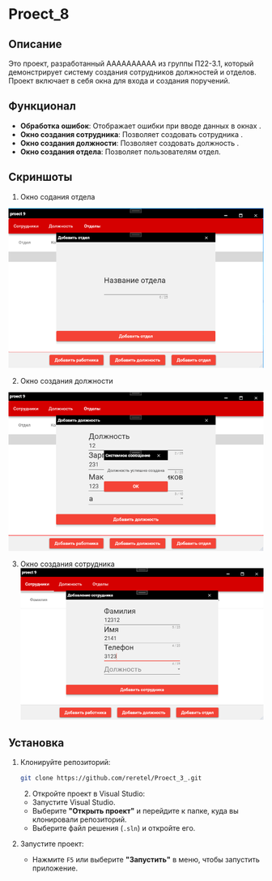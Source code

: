 # Proect_8

## Описание

Это проект, разработанный АААААААААА из группы П22-3.1, который демонстрирует систему создания сотрудников должностей и отделов. Проект включает в себя окна для входа и создания поручений.

## Функционал


- **Обработка ошибок**: Отображает ошибки при вводе данных в окнах .
- **Окно создания сотрудника**: Позволяет создовать сотрудника .
- **Окно создания должности**: Позволяет создовать должность .
- **Окно создания отдела**: Позволяет пользователям отдел.

## Скриншоты

   1. Окно содания отдела
   
   ![](https://github.com/Sarc-Kil/Proect_8/blob/master/screnchot/Снимок8.1.PNG)
   
   
   2. Окно создания должности
   
   ![](https://github.com/Sarc-Kil/Proect_8/blob/master/screnchot/Снимок8.2.PNG)

   3. Окно создания сотрудника
      ![](https://github.com/Sarc-Kil/Proect_8/blob/master/screnchot/Снимок8.3.PNG)
   
 
## Установка

1. Клонируйте репозиторий:
   ```bash
   git clone https://github.com/reretel/Proect_3_.git
    ```
   2. Откройте проект в Visual Studio:
   - Запустите Visual Studio.
   - Выберите **"Открыть проект"** и перейдите к папке, куда вы клонировали репозиторий.
   - Выберите файл решения (`.sln`) и откройте его.

3. Запустите проект:
   - Нажмите `F5` или выберите **"Запустить"** в меню, чтобы запустить приложение.
